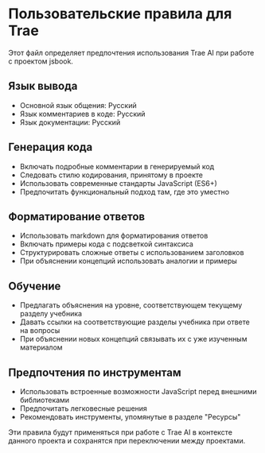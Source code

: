 # Пользовательские правила для Trae

Этот файл определяет предпочтения использования Trae AI при работе с проектом jsbook.

## Язык вывода

- Основной язык общения: Русский
- Язык комментариев в коде: Русский
- Язык документации: Русский

## Генерация кода

- Включать подробные комментарии в генерируемый код
- Следовать стилю кодирования, принятому в проекте
- Использовать современные стандарты JavaScript (ES6+)
- Предпочитать функциональный подход там, где это уместно

## Форматирование ответов

- Использовать markdown для форматирования ответов
- Включать примеры кода с подсветкой синтаксиса
- Структурировать сложные ответы с использованием заголовков
- При объяснении концепций использовать аналогии и примеры

## Обучение

- Предлагать объяснения на уровне, соответствующем текущему разделу учебника
- Давать ссылки на соответствующие разделы учебника при ответе на вопросы
- При объяснении новых концепций связывать их с уже изученным материалом

## Предпочтения по инструментам

- Использовать встроенные возможности JavaScript перед внешними библиотеками
- Предпочитать легковесные решения
- Рекомендовать инструменты, упомянутые в разделе "Ресурсы"

Эти правила будут применяться при работе с Trae AI в контексте данного проекта и сохранятся при переключении между проектами.